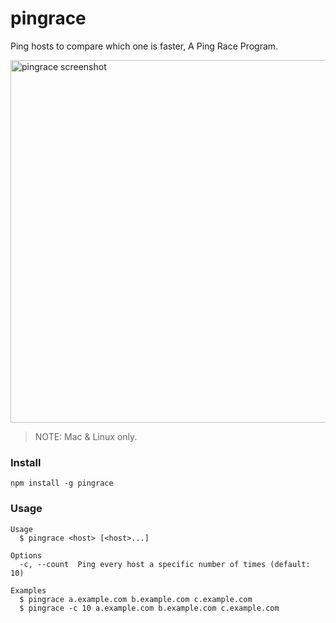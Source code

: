 # pingrace
Ping hosts to compare which one is faster, A Ping Race Program.

<img width="580" alt="pingrace screenshot" src="https://cloud.githubusercontent.com/assets/215282/15285309/e194382a-1b88-11e6-9371-0817a0b2e7ba.png">

> NOTE: Mac & Linux only.

### Install
```
npm install -g pingrace
```

### Usage

```
Usage
  $ pingrace <host> [<host>...]

Options
  -c, --count  Ping every host a specific number of times (default: 10)

Examples
  $ pingrace a.example.com b.example.com c.example.com
  $ pingrace -c 10 a.example.com b.example.com c.example.com
```
